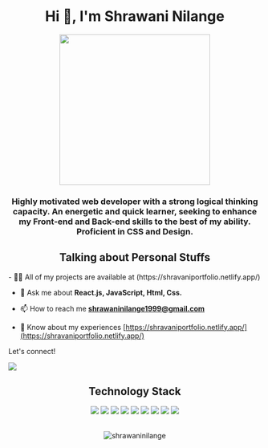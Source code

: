  <h1 align="center">Hi 👋, I'm Shrawani Nilange</h1>
  <div align="center">
  <img src="https://steamuserimages-a.akamaihd.net/ugc/1631947648964785474/81CBA15178466DD47195A239232202E78987B714/?imw=637&imh=358&ima=fit&impolicy=Letterbox&imcolor=%23000000&letterbox=true" width="auto" height="300"/>
</div>
<h3 align="center">Highly motivated web developer with a strong logical thinking capacity. An energetic and quick learner, seeking to enhance my Front-end and Back-end skills to the best of my ability. Proficient in CSS and Design.</h3>
 

<h2 align="center">Talking about Personal Stuffs 

</h2>
- 👨‍💻 All of my projects are available at (https://shravaniportfolio.netlify.app/)

- 💬 Ask me about **React.js, JavaScript, Html, Css.**

- 📫 How to reach me **shrawaninilange1999@gmail.com**

- 📄 Know about my experiences [https://shravaniportfolio.netlify.app/](https://shravaniportfolio.netlify.app/)

 
<p >Let's connect!</p>
<a href="https://www.linkedin.com/in/shrawani-nilange-bab99b216/">
   <img src="https://img.shields.io/badge/linkedin-%230077B5.svg?&style=for-the-badge&logo=linkedin&logoColor=white" />

</a>


<p align="center">
    <h2 align="center">Technology Stack   </h2>
  <div align="center">
     <img src="https://img.shields.io/badge/-HTML-c58545?style=for-the-badge&logo=html5&logoColor=c58545&labelColor=282828">
     <img src="https://img.shields.io/badge/-CSS-d1a01f?style=for-the-badge&logo=css3&logoColor=d1a01f&labelColor=282828">
     <img src="https://img.shields.io/badge/JavaScript-F7DF1E?style=for-the-badge&logo=javascript&logoColor=d1a01f&labelColor=282828">
     <img src="https://img.shields.io/badge/Node.js-43853D?style=for-the-badge&logo=node.js&logoColor=d1a01f&labelColor=282828">
     <img src="https://img.shields.io/badge/Express.js-404D59?style=for-the-badge&logo=express.js&logoColor=d1a01f&labelColor=282828">
     <img src="https://img.shields.io/badge/React-20232A?style=for-the-badge&logo=react&logoColor=61DAFB&labelColor=282828">
     <img src="https://img.shields.io/badge/MongoDB-4EA94B?style=for-the-badge&logo=mongodb&logoColor=white">
    <img src="https://img.shields.io/badge/Bootstrap-563D7C?style=for-the-badge&logo=bootstrap&logoColor=white"/>
  <img src="https://img.shields.io/badge/Material--UI-0081CB?style=for-the-badge&logo=material-ui&logoColor=white"/>
    </br>
      </br>
<!--     <img src="https://img.shields.io/badge/GitHub-100000?style=for-the-badge&logo=github&logoColor=white"/>
   
    <img src="https://img.shields.io/badge/Netlify-00C7B7?style=for-the-badge&logo=netlify&logoColor=whit"/>
    
    <img src="https://img.shields.io/badge/Heroku-430098?style=for-the-badge&logo=heroku&logoColor=white"/>
    
    <img src="https://img.shields.io/badge/Redux-593D88?style=for-the-badge&logo=redux&logoColor=white"/> -->
  </div>
  </p>
<!-- <p><img align="center" src="https://github-readme-stats.vercel.app/api/top-langs?username=shrawaninilange&show_icons=true&locale=en&layout=compact" alt="shrawaninilange" /></p><a href="https://developer.mozilla.org/en-US/docs/Web/JavaScript" target="_blank" rel="noreferrer"> <img src="https://raw.githubusercontent.com/devicons/devicon/master/icons/javascript/javascript-original.svg" alt="javascript" width="40" height="40"/> </a> <a href="https://www.mongodb.com/" target="_blank" rel="noreferrer"> <img src="https://raw.githubusercontent.com/devicons/devicon/master/icons/mongodb/mongodb-original-wordmark.svg" alt="mongodb" width="40" height="40"/> </a> <a href="https://nodejs.org" target="_blank" rel="noreferrer"> <img src="https://raw.githubusercontent.com/devicons/devicon/master/icons/nodejs/nodejs-original-wordmark.svg" alt="nodejs" width="40" height="40"/> </a> <a href="https://reactjs.org/" target="_blank" rel="noreferrer"> <img src="https://raw.githubusercontent.com/devicons/devicon/master/icons/react/react-original-wordmark.svg" alt="react" width="40" height="40"/> </a> <a href="https://redis.io" target="_blank" rel="noreferrer"> <img src="https://raw.githubusercontent.com/devicons/devicon/master/icons/redis/redis-original-wordmark.svg" alt="redis" width="40" height="40"/> </a> </p> -->

<p><img align="center" src="https://github-readme-stats.vercel.app/api/top-langs?username=shrawaninilange&show_icons=true&locale=en&layout=compact" alt="shrawaninilange" /></p>

